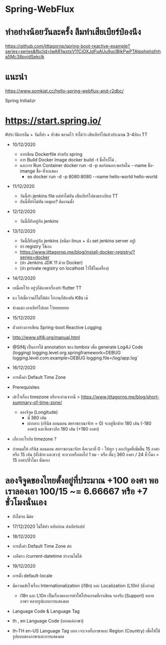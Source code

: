 # Spring-WebFlux

# ทำอย่างน้อยวันละครั้ง ลืมทำเสียเบียร์ป๋องนึง
https://github.com/jittagornp/spring-boot-reactive-example?series=series&fbclid=IwAR1wxtxV11CiOXJdFuAUu9ucIBjkPwPTAIpphphsfnha5Mc38pvjdSekclk

# แนะนำ
https://www.somkiat.cc/hello-spring-webflux-and-r2dbc/


Spring Initializr 
# https://start.spring.io/




#ประวัติการลืม  + วันที่ทำ + หัวข้อ  ขอจดไว้
จำได้ว่า เสียเบียร์ไปแล้วประมาณ 3-4ป๋อง TT


- 10/12/2020
   - การเขียน Dockerfile สำหรับ spring 
   - การ Build Docker Image  docker build -t ชื่อไรก็ได้ .
   - และการ Run Container docker run -d -p พอร์ตนอก:พอร์ตใน --name ชื่อ-imange ชื่อ-ที่จะแสดง
     - ex docker run -d -p 8080:8080 --name hello-world hello-world 

- 11/12/2020
  - วันนี้ทำ jenkins file แต่ทำไม่ทัน เสียเบียร์ไปตามระเบียบ TT 
  - อันนี้ที่ทำไม่ทัน เหตุผล? ติดงานมั้ง

- 12/12/2020
  - วันนี้ก็ยังอยู่กับ jenkins 
  
- 13/12/2020
  - วันนี้ก็ยังอยู่กับ jenkins (หนีมา linux + นั่ง set jenkins server อยู่)
  - ทำ registry ใช้เอง 
   - https://www.jittagornp.me/blog/install-docker-registry/?series=docker
   - (ทำ Jenkins JDK 11 ด้วย Docker)
   - (ทำ private registry on localhost ไว้ใช้ในเครื่อง) 

- 14/12/2020
 - เหนื่อยโว้ย อยู่ๆก็ต้องหาเรื่องทำ flutter TT
 - แง ไอ่เมื่อวานก็ไม่ได้ต่อ ไอ่งานก็ต้องยัด K8s เค๊
 - ช่างแม่ง เอาเบียร์ไปเลย โว้ยยยยยยย

- 15/12/2020
 - ตัวอย่างการเขียน Spring-boot Reactive Logging 
 - http://www.slf4j.org/manual.html
 - @Slf4j เป็นการใช้ annotation ของ lombox เพื่อ generate Log4J Code (logging)
   logging.level.org.springframework=DEBUG
   logging.level.com.example=DEBUG
   logging.file=/log/app.log`

- 16/12/2020
 - การตั้งค่า Default Time Zone
 - Prerequisites
  - เข้าใจเรื่อง timezone หรือจะอ่านจากนี่ > https://www.jittagornp.me/blog/short-summary-of-time-zone/
    - ลองจิจูด (Longitude) 
      - มี 360 เส้น 
      - ผ่ากลาง (กรีนิช ลอนดอน สหราชอาณาจักร = 0) จะอยู่ซีกซ้าย 180 เส้น (-180 องศา) และซีกขวาอีก 180 เส้น (+180 องศา)
  - เกี่ยวอะไรกับ timezone ? 
   - กำหนดให้ กรีนิช ลอนดอน สหราชอาณาจักร คือเวลาที่ 0
    - ให้ทุก ๆ ลองจิจูดที่เพิ่มขึ้น 15 องศา หรือ 15 เส้น (ทั้งซ้าย และขวา) จะบวกหรือลบไป 1 ชม 
    - หรือ สั้นๆ 360 องศา / 24 ชั่วโมง = 15 องศา/ชั่วโมง นั่นเอง
  # ลองจิจูดของไทยตั้งอยู่ที่ประมาณ +100 องศา พอเราลองเอา 100/15 ~= 6.66667 หรือ +7 ชั่วโมงนั่นเอง
  - ยังไม่จบ มีต่อ 

- 17/12/2020
 ไม่ได้ทำ หลับก่อน  ส่งเบียร์แปป

- 18/12/2020
 - การตั้งค่า Default Time Zone ต่อ 
 - งงอีตรง /current-datetime ทำงานไม่ได้ 

- 19/12/2020
 - การตั้ง default-locale
 - มีความเข้าใจเรื่อง Internationalization (i18n) และ Localization (L10n) (นั่งอ่าน)
   - i18n และ L10n เป็นเรื่องของการทำให้โปรแกรมที่เราเขียน รองรับ (Support) หลายภาษา หลายรูปแบบการแสดงผล 
 - Language Code & Language Tag
  - th , en Language Code (บอกแค่ภาษา)
  - th-TH en-US Language Tag บอก เจาะจงทั้งภาษาและ Region (Country) เพื่อให้ใช้รูปแบบของภาษาและการแสดงผล 


